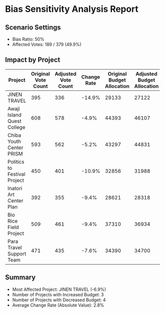 # Bias Sensitivity Analysis Report

## Scenario Settings

- Bias Ratio: 50%
- Affected Votes: 189 / 379 (49.9%)

## Impact by Project

| Project | Original Vote Count | Adjusted Vote Count | Change Rate | Original Budget Allocation | Adjusted Budget Allocation | Change Rate |
|------------|------------|------------|------------|------------|------------|------------|
| JINEN TRAVEL | 395 | 336 | -14.9% | 29133 | 27122 | -6.9% |
| Awaji Island Quest College | 608 | 578 | -4.9% | 44393 | 46107 | 3.9% |
| Chiba Youth Center PRISM | 593 | 562 | -5.2% | 43297 | 44831 | 3.5% |
| Politics to Festival Project | 450 | 401 | -10.9% | 32856 | 31988 | -2.6% |
| Inatori Art Center Plan | 392 | 355 | -9.4% | 28621 | 28318 | -1.1% |
| Bio Rice Field Project | 509 | 461 | -9.4% | 37310 | 36934 | -1.0% |
| Para Travel Support Team | 471 | 435 | -7.6% | 34390 | 34700 | 0.9% |

## Summary

- Most Affected Project: JINEN TRAVEL (-6.9%)
- Number of Projects with Increased Budget: 3
- Number of Projects with Decreased Budget: 4
- Average Change Rate (Absolute Value): 2.8%

